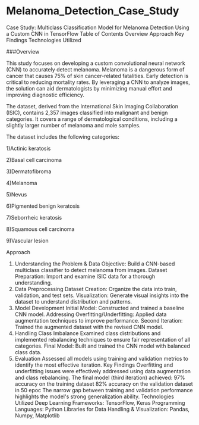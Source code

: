 # Melanoma_Detection_Case_Study

Case Study: Multiclass Classification Model for Melanoma Detection Using a Custom CNN in TensorFlow
Table of Contents
Overview
Approach
Key Findings
Technologies Utilized

###Overview

This study focuses on developing a custom convolutional neural network (CNN) to accurately detect melanoma. Melanoma is a dangerous form of cancer that causes 75% of skin cancer-related fatalities. Early detection is critical to reducing mortality rates. By leveraging a CNN to analyze images, the solution can aid dermatologists by minimizing manual effort and improving diagnostic efficiency.

The dataset, derived from the International Skin Imaging Collaboration (ISIC), contains 2,357 images classified into malignant and benign categories. It covers a range of dermatological conditions, including a slightly larger number of melanoma and mole samples.

The dataset includes the following categories:

1)Actinic keratosis

2)Basal cell carcinoma

3)Dermatofibroma

4)Melanoma

5)Nevus

6)Pigmented benign keratosis

7)Seborrheic keratosis

8)Squamous cell carcinoma

9)Vascular lesion

Approach
1. Understanding the Problem & Data
Objective: Build a CNN-based multiclass classifier to detect melanoma from images.
Dataset Preparation: Import and examine ISIC data for a thorough understanding.
2. Data Preprocessing
Dataset Creation: Organize the data into train, validation, and test sets.
Visualization: Generate visual insights into the dataset to understand distribution and patterns.
3. Model Development
Initial Model: Constructed and trained a baseline CNN model.
Addressing Overfitting/Underfitting: Applied data augmentation techniques to improve performance.
Second Iteration: Trained the augmented dataset with the revised CNN model.
4. Handling Class Imbalance
Examined class distributions and implemented rebalancing techniques to ensure fair representation of all categories.
Final Model: Built and trained the CNN model with balanced class data.
5. Evaluation
Assessed all models using training and validation metrics to identify the most effective iteration.
Key Findings
Overfitting and underfitting issues were effectively addressed using data augmentation and class rebalancing.
The final model (third iteration) achieved:
97% accuracy on the training dataset
82% accuracy on the validation dataset in 50 epoc
The narrow gap between training and validation performance highlights the model's strong generalization ability.
Technologies Utilized
Deep Learning Frameworks: TensorFlow, Keras
Programming Languages: Python 
Libraries for Data Handling & Visualization: Pandas, Numpy, Matplotlib
